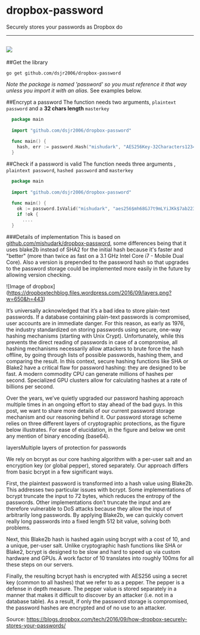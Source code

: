 # dropbox-password

Securely stores your passwords as Dropbox do

---
<a href="https://goreportcard.com/report/github.com/dsjr2006/dropbox-password"><img src="https://goreportcard.com/badge/github.com/dsjr2006/dropbox-password"></a>
	<br>
---
##Get the library

`go get github.com/dsjr2006/dropbox-password`

*Note the package is named 'password' so you must reference it that way unless you import it with an alias.* See examples below.

##Encrypt a password
The function needs two arguments, `plaintext password` and a **32 chars length** `masterkey`
```go
  package main
  
  import "github.com/dsjr2006/dropbox-password"
  
  func main() {
    hash, err := password.Hash("mishudark", "AES256Key-32Characters1234567890")
  }
```

##Check if a password is valid
The function needs three arguments , `plaintext password`, `hashed password` and `masterkey`

```go
  package main
  
  import "github.com/dsjr2006/dropbox-password"
  
  func main() {
    ok := password.IsValid("mishudark", "aes256$mh68GJ7t9mLYiJKk$7ab22349...", "AES256Key-32Characters1234567890")
    if !ok {
      ....
  }
```

###Details of implementation
This is based on [github.com/mishudark/dropbox-password](github.com/mishudark/dropbox-password), some differences being that it uses blake2b instead of SHA2 for the initial hash because it's faster and "better" (more than twice as fast on a 3.1 GHz Intel Core i7 - Mobile Dual Core). Also a version is prepended to the password hash so that upgrades to the password storage could be implemented more easily in the future by allowing version checking.

![Image of dropbox]
(https://dropboxtechblog.files.wordpress.com/2016/09/layers.png?w=650&h=443)


It’s universally acknowledged that it’s a bad idea to store plain-text passwords. If a database containing plain-text passwords is compromised, user accounts are in immediate danger. For this reason, as early as 1976, the industry standardized on storing passwords using secure, one-way hashing mechanisms (starting with Unix Crypt). Unfortunately, while this prevents the direct reading of passwords in case of a compromise, all hashing mechanisms necessarily allow attackers to brute force the hash offline, by going through lists of possible passwords, hashing them, and comparing the result. In this context, secure hashing functions like SHA or Blake2 have a critical flaw for password hashing: they are designed to be fast. A modern commodity CPU can generate millions of hashes per second. Specialized GPU clusters allow for calculating hashes at a rate of billions per second.

Over the years, we’ve quietly upgraded our password hashing approach multiple times in an ongoing effort to stay ahead of the bad guys. In this post, we want to share more details of our current password storage mechanism and our reasoning behind it. Our password storage scheme relies on three different layers of cryptographic protections, as the figure below illustrates. For ease of elucidation, in the figure and below we omit any mention of binary encoding (base64).

layersMultiple layers of protection for passwords

We rely on bcrypt as our core hashing algorithm with a per-user salt and an encryption key (or global pepper), stored separately. Our approach differs from basic bcrypt in a few significant ways.

First, the plaintext password is transformed into a hash value using Blake2b. This addresses two particular issues with bcrypt. Some implementations of bcrypt truncate the input to 72 bytes, which reduces the entropy of the passwords. Other implementations don’t truncate the input and are therefore vulnerable to DoS attacks because they allow the input of arbitrarily long passwords. By applying Blake2b, we can quickly convert really long passwords into a fixed length 512 bit value, solving both problems.

Next, this Blake2b hash is hashed again using bcrypt with a cost of 10, and a unique, per-user salt. Unlike cryptographic hash functions like SHA or Blake2, bcrypt is designed to be slow and hard to speed up via custom hardware and GPUs. A work factor of 10 translates into roughly 100ms for all these steps on our servers.

Finally, the resulting bcrypt hash is encrypted with AES256 using a secret key (common to all hashes) that we refer to as a pepper. The pepper is a defense in depth measure. The pepper value is stored separately in a manner that makes it difficult to discover by an attacker (i.e. not in a database table). As a result, if only the password storage is compromised, the password hashes are encrypted and of no use to an attacker.


Source: https://blogs.dropbox.com/tech/2016/09/how-dropbox-securely-stores-your-passwords/
